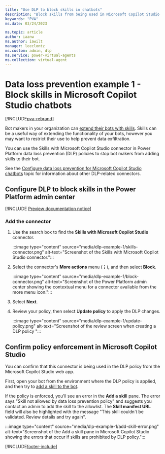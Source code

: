 ```yaml
---
title: "Use DLP to block skills in chatbots"
description: "Block skills from being used in Microsoft Copilot Studio chatbots."
keywords: "PVA"
ms.date: 03/24/2023

ms.topic: article
author: iaanw
ms.author: iawilt
manager: leeclontz
ms.custom: admin, dlp
ms.service: power-virtual-agents
ms.collection: virtual-agent
---
```


# Data loss prevention example 1 - Block skills in Microsoft Copilot Studio chatbots

[!INCLUDE[pva-rebrand](includes/pva-rebrand.md)]

Bot makers in your organization can [extend their bots with skills](configuration-add-skills.md). Skills can be a useful way of extending the functionality of your bots, however you may want to restrict their use to help prevent data exfiltration.

You can use the Skills with Microsoft Copilot Studio connector in Power Platform data loss prevention (DLP) policies to stop bot makers from adding skills to their bot.

See the [Configure data loss prevention for Microsoft Copilot Studio chatbots](admin-data-loss-prevention.md) topic for information about other DLP-related connectors.

## Configure DLP to block skills in the Power Platform admin center

[!INCLUDE [Preview documentation notice](includes/dlp-basic-config.md)]

### Add the connector

1. Use the search box to find the **Skills with Microsoft Copilot Studio** connector.

    :::image type="content" source="media/dlp-example-1/skills-connector.png" alt-text="Screenshot of the Skills with Microsoft Copilot Studio connector.":::

1. Select the connector's **More actions** menu (**&vellip;**), and then select **Block**.

    :::image type="content" source="media/dlp-example-1/block-connector.png" alt-text="Screenshot of the Power Platform admin center  showing the contextual menu for a connector available from the more menu icon.":::

1. Select **Next**.

1. Review your policy, then select **Update policy** to apply the DLP changes.

    :::image type="content" source="media/dlp-example-1/update-policy.png" alt-text="Screenshot of the review screen when creating a DLP policy ":::

## Confirm policy enforcement in Microsoft Copilot Studio

You can confirm that this connector is being used in the DLP policy from the Microsoft Copilot Studio web app.

First, open your bot from the environment where the DLP policy is applied, and then try to [add a skill to the bot](configuration-add-skills.md#configure-a-skill).

If the policy is enforced, you'll see an error in the **Add a skill** pane. The error says "Skill not allowed by data loss prevention policy" and suggests you contact an admin to add the skill to the allowlist. The **Skill manifest URL** field will also be highlighted with the message "This skill couldn't be validated. Review details and try again".

:::image type="content" source="media/dlp-example-1/add-skill-error.png" alt-text="Screenshot of the Add a skill pane in Microsoft Copilot Studio showing the errors that occur if skills are prohibited by DLP policy.":::

[!INCLUDE[footer-include](includes/footer-banner.md)]
